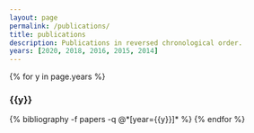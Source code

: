 ```yaml
---
layout: page
permalink: /publications/
title: publications
description: Publications in reversed chronological order.
years: [2020, 2018, 2016, 2015, 2014]
---
```


{% for y in page.years %}
  <h3 class="year">{{y}}</h3>
  {% bibliography -f papers -q @*[year={{y}}]* %}
{% endfor %}
